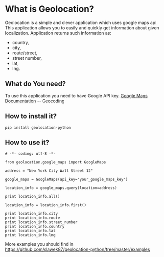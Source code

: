 What is Geolocation?
=====================
Geolocation is a simple and clever application which uses google maps api.
This application allows you to easily and quickly get information about given localization.
Application returns such information as: 

* country, 
* city, 
* route/street, 
* street number,
* lat, 
* lng.


What do You need?
-----------------
To use this application you need to have Google API key.
    [Google Maps Documentation](https://developers.google.com/maps/documentation/geocoding/) -- Geocoding


How to install it?
-------------------
    pip install geolocation-python


How to use it?
-----------------------
    # -*- coding: utf-8 -*-
    
    from geolocation.google_maps import GoogleMaps
    
    address = "New York City Wall Street 12"

    google_maps = GoogleMaps(api_key='your_google_maps_key')

    location_info = google_maps.query(location=address)

    print location_info.all()

    location_info = location_info.first()

    print location_info.city
    print location_info.route
    print location_info.street_number
    print location_info.country
    print location_info.lat
    print location_info.lng
    
More examples you should find in https://github.com/slawek87/geolocation-python/tree/master/examples